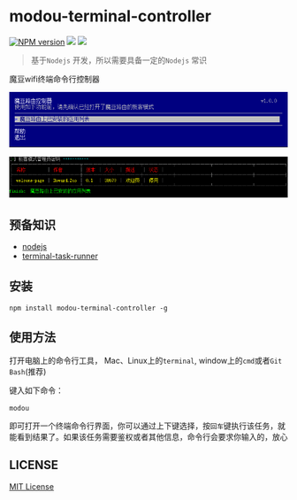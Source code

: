 modou-terminal-controller
=========================
[![NPM version][npm-image]][npm-url]
![][david-url]
![][travis-url]
> 基于`Nodejs` 开发，所以需要具备一定的`Nodejs` 常识


魔豆wifi终端命令行控制器


![](https://raw.githubusercontent.com/leftstick/modou-terminal-controller/master/docs/img/modou.png)

![](https://raw.githubusercontent.com/leftstick/modou-terminal-controller/master/docs/img/listplugins.png)

## 预备知识 ##

- [nodejs](http://www.nodejs.org/)
- [terminal-task-runner](https://github.com/leftstick/task-runner)

## 安装 ##

```Shell
npm install modou-terminal-controller -g
```

## 使用方法 ##

打开电脑上的命令行工具， Mac、Linux上的`terminal`, window上的`cmd`或者`Git Bash`(推荐)

键入如下命令：

```Shell
modou
```
即可打开一个终端命令行界面，你可以通过上下键选择，按`回车`键执行该任务，就能看到结果了。如果该任务需要鉴权或者其他信息，命令行会要求你输入的，放心




## LICENSE ##

[MIT License](https://raw.githubusercontent.com/leftstick/modou-terminal-controller/master/LICENSE)


[npm-url]: https://npmjs.org/package/modou-terminal-controller
[npm-image]: https://badge.fury.io/js/modou-terminal-controller.png
[david-url]:https://david-dm.org/leftstick/modou-terminal-controller.png
[travis-url]:https://api.travis-ci.org/leftstick/modou-terminal-controller.svg?branch=master